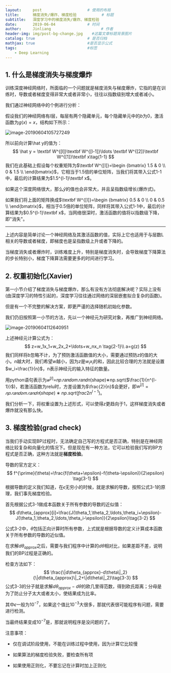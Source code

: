 ```yaml
---
layout:     post                    # 使用的布局
title:      梯度消失/爆炸、梯度检验           # 标题 
subtitle:   深度学习中的梯度消失/爆炸、梯度检验
date:       2019-06-04              # 时间
author:     Jinliang                      # 作者
header-img: img/post-bg-change.jpg    #这篇文章标题背景图片
catalog: true                       # 是否归档
mathjax: true                       #是否显示公式
tags:                               #标签
    - Deep Learning
---
```


## 1. 什么是梯度消失与梯度爆炸

训练深度神经网络时，所面临的一个问题就是梯度消失与梯度爆炸，它指的是在训练时，导数或者梯度变得非常大或者非常小，往往以指数级别增大或者减小。

我们通过神经网络中的个例进行分析：

假设我们的神经网络有$l$层，每层有两个隐藏单元，每个隐藏单元中的$b$为0，激活函数为$g(x)=x$，结构如下所示：

![image-20190604105727249](https://jinliangxx.oss-cn-beijing.aliyuncs.com/2019-06-04-025727.png)

所以前向计算\hat y的值为：
$$
\hat y  = \textbf W^{[l]}\textbf W^{[l-1]}\ldots \textbf W^{[2]}\textbf W^{[1]}\textbf x\tag{1-1}
$$
我们在此基础上假设每个权重矩阵为$\textbf W^{[l]}=\begin {bmatrix} 1.5 & 0 \\ 0 & 1.5 \\ \end{bmatrix}$，它相当于1.5倍的单位矩阵，当我们将其带入公式1-1中，最后的计算结果为$1.5^{l-1}\textbf x$。

如果这个深度网络很大，那么$\hat y$的值也会非常大，并且呈指数级增长(爆炸式)。

如果我们将上面的矩阵换成$\textbf W^{[l]}=\begin {bmatrix} 0.5 & 0 \\ 0 & 0.5 \\ \end{bmatrix}$，相当于0.5倍的单位矩阵，同样将其带入公式1-1中，最后的计算结果为$0.5^{l-1}\textbf x$，当网络很深时，激活函数的值将以指数级下降，即"消失"。

---

上述内容是简单讨论一个神经网络及其激活函数的值，实际上它也适用于与层数L相关的导数或者梯度，即梯度也是呈指数级上升或者下降的。

当梯度消失或者爆炸时，训练难度上升，特别是梯度消失时，会导致梯度下降算法的步长特别小，梯度下降算法需要更多的时间进行学习。



## 2. 权重初始化(Xavier)

第一小节介绍了梯度消失与梯度爆炸，那么有没有方法彻底解决呢？实际上没有(由深度学习的特性引起的，深度学习往往通过网络的深层嵌套拟合复杂的函数)。

但是有一个不完整的解决方案，即更严谨的选择随机初始化参数。

我们仍旧按照第一小节的方法，先以一个神经元为研究对象，再推广到神经网络。

![image-20190604112640951](https://jinliangxx.oss-cn-beijing.aliyuncs.com/2019-06-04-032641.png)

上述神经元计算公式为：
$$
z=w_1x_1+w_2x_2+\ldots+w_nx_n \tag{2-1}\\
a=g(z)
$$
我们同样将$b$忽略不计，为了预防激活函数值的大小，需要通过预防$z$的值的大小。$n$越大时，我们希望$w$越小，因为$z$是$w_ix_i$的和，因此比较合理的方法就是设置$w_i=\frac{1}{n}$，n表示神经元的输入特征的数量。

用python语句表示为$𝑤^{[l]}$=𝑛𝑝.𝑟𝑎𝑛𝑑𝑜𝑚.𝑟𝑎𝑛𝑑𝑛(shape)∗np.sqrt($\frac{1}{n^{l-1}}$)，若激活函数为relu时，方差设置为$\frac{2}{n}$会更好，即$w^{[l]}$$=𝑛𝑝.𝑟𝑎𝑛𝑑𝑜𝑚.𝑟𝑎𝑛𝑑𝑛(shape)∗np.sqrt($$frac{2}{n^{l-1}}$)。

我们分析一下，将权重设置为上述形式，可以使得$z$更趋向于1，这样梯度消失或者爆炸就没有那么快。



## 3. 梯度检验(grad check)

当我们手动实现BP过程时，无法确定自己写的方程式是否正确，特别是在神经网络比较复杂和向量化的情况下。但是现在有一种方法，它可以检验我们写的BP方程式是否正确，这种方法就是**梯度检验**。

导数的官方定义：
$$
f^{\prime}(\theta)=\frac{f(\theta+\epsilon)-f(\theta-\epsilon)}{2\epsilon} \tag{3-1}
$$
根据导数的定义我们知道，在$\epsilon$无穷小的时候，就是求解的导数，按照公式3-1的原理，我们事先梯度检验。

首先根据公式3-1做成本函数关于所有参数的导数的近似值：
$$
d\theta_{approx}[i]=\frac{J(\theta_1,\theta_2,\ldots,\theta_i+\epsilon)-J(\theta_1,\theta_2,\ldots,\theta_i-\epsilon)}{2\epsilon}\tag{3-2}
$$

公式3-2中，$\theta$包括正向计算时所有参数，上式就是根据导数的定义计算成本函数关于所有参数的导数的近似值。

在求解$d\theta_{approx}$之后，需要与我们程序中计算的$d\theta$相对比，如果差距不差，说明我们的BP过程是正确的。

检查方法如下：
$$
\frac{\|d\theta_{approx}-d\theta\|_2}{\|d\theta_{approx}\|_2+\|d\theta\|_2}\tag{3-3}
$$
公式3-3的分子就是求解$d\theta_{approx}-d\theta$的欧几里得范数，得到欧氏距离；分母是为了防止分子太大或者太小，使结果成为比率。

其中$\epsilon$一般为$10^{-7}$，如果这个值比$10^{-3}$大很多，那就代表很可能程序有问题，需要进行检测。

当最终结果变成$10^{-7}$是，那就说明程序是没问题的了。

注意事项：

- 仅在调试阶段使用，不能在训练过程中使用，因为计算它比较慢

- 如果算法的梯度检验失败，要检查所有项

- 如果使用正则化，不要忘记在计算时加上正则化

  